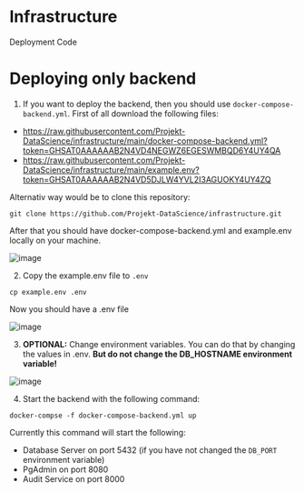# Infrastructure
Deployment Code

# Deploying only backend

1. If you want to deploy the backend, then you should use `docker-compose-backend.yml`. First of all download the following files:

- https://raw.githubusercontent.com/Projekt-DataScience/infrastructure/main/docker-compose-backend.yml?token=GHSAT0AAAAAAB2N4VD4NEGWZ6EGESWMBQD6Y4UY4QA
- https://raw.githubusercontent.com/Projekt-DataScience/infrastructure/main/example.env?token=GHSAT0AAAAAAB2N4VD5DJLW4YVL2I3AGUOKY4UY4ZQ

Alternativ way would be to clone this repository:

```
git clone https://github.com/Projekt-DataScience/infrastructure.git
```

After that you should have docker-compose-backend.yml and example.env locally on your machine.

![image](https://user-images.githubusercontent.com/39222224/206868733-637b404e-ba4a-4a38-b62b-3fe036bdbebf.png)

2. Copy the example.env file to `.env`

```
cp example.env .env
```

Now you should have a .env file

![image](https://user-images.githubusercontent.com/39222224/206868778-dcb52609-69c0-477c-b4f1-b841ff14362e.png)

3. **OPTIONAL:** Change environment variables. You can do that by changing the values in .env. **But do not change the DB_HOSTNAME environment variable!**

![image](https://user-images.githubusercontent.com/39222224/206868851-8203ca60-21f8-4b78-8964-255bf5434bbc.png)

4. Start the backend with the following command:

```
docker-compse -f docker-compose-backend.yml up
```

Currently this command will start the following:
- Database Server on port 5432  (if you have not changed the `DB_PORT` environment variable)
- PgAdmin on port 8080
- Audit Service on port 8000
